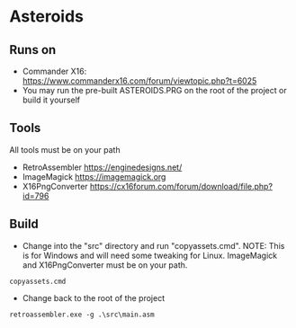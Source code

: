 # Asteroids

## Runs on
* Commander X16: https://www.commanderx16.com/forum/viewtopic.php?t=6025
* You may run the pre-built ASTEROIDS.PRG on the root of the project or build it yourself

## Tools
All tools must be on your path
* RetroAssembler https://enginedesigns.net/
* ImageMagick https://imagemagick.org
* X16PngConverter https://cx16forum.com/forum/download/file.php?id=796

## Build
* Change into the "src" directory and run "copyassets.cmd". NOTE: This is for Windows and will need some tweaking for Linux.  ImageMagick and X16PngConverter must be on your path.
```
copyassets.cmd
```
* Change back to the root of the project
```
retroassembler.exe -g .\src\main.asm
```
